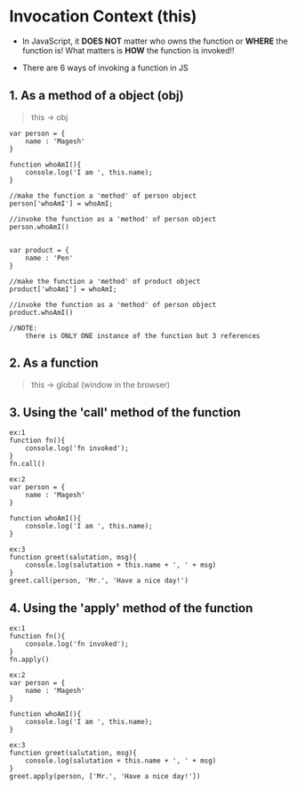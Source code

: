 # Invocation Context (this)
- In JavaScript, it **DOES NOT** matter who owns the function or **WHERE**  the function is! What matters is **HOW** the function is invoked!!

- There are 6 ways of invoking a function in JS

## 1. As a method of a object (obj)
> this -> obj
```
var person = {
    name : 'Magesh'
}

function whoAmI(){
    console.log('I am ', this.name);
}

//make the function a 'method' of person object
person['whoAmI'] = whoAmI;

//invoke the function as a 'method' of person object
person.whoAmI()


var product = {
    name : 'Pen'
}

//make the function a 'method' of product object
product['whoAmI'] = whoAmI;

//invoke the function as a 'method' of person object
product.whoAmI()

//NOTE:
    there is ONLY ONE instance of the function but 3 references
```

## 2. As a function
> this -> global (window in the browser)

## 3. Using the 'call' method of the function

```
ex:1
function fn(){
    console.log('fn invoked');
}
fn.call()

ex:2
var person = {
    name : 'Magesh'
}

function whoAmI(){
    console.log('I am ', this.name);
}

ex:3
function greet(salutation, msg){
    console.log(salutation + this.name + ', ' + msg)
}
greet.call(person, 'Mr.', 'Have a nice day!')

```

## 4. Using the 'apply' method of the function
```
ex:1
function fn(){
    console.log('fn invoked');
}
fn.apply()

ex:2
var person = {
    name : 'Magesh'
}

function whoAmI(){
    console.log('I am ', this.name);
}

ex:3
function greet(salutation, msg){
    console.log(salutation + this.name + ', ' + msg)
}
greet.apply(person, ['Mr.', 'Have a nice day!'])

```